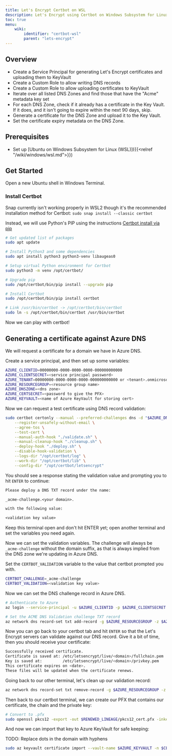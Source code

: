 ```yaml
---
title: Let's Encrypt Certbot on WSL
description: Let's Encrypt using Certbot on Windows Subsystem for Linux (WSL)
toc: true
menu:
    wiki:
        identifier: "certbot-wsl"
        parent: "lets-encrypt"
---
```


## Overview

* Create a Service Principal for generating Let's Encrypt certificates and uploading them to KeyVault
* Create a Custom Role to allow writing DNS records
* Create a Custom Role to allow uploading certificates to KeyVault
* Iterate over all listed DNS Zones and find those that have the "Acme" metadata key set
* For each DNS Zone, check if it already has a certificate in the Key Vault. If it does, and it isn't going to expire within the next 90 days, skip.
* Generate a certificate for the DNS Zone and upload it to the Key Vault.
* Set the certificate expiry metadata on the DNS Zone.

## Prerequisites

* Set up [Ubuntu on Windows Subsystem for Linux (WSL)]({{<relref "/wiki/windows/wsl.md">}})

## Get Started

Open a new Ubuntu shell in Windows Terminal.

### Install Certbot

Snap currently isn't working properly in WSL2 though it's the recommended installation method for Certbot: `sudo snap install --classic certbot`

Instead, we will use Python's PIP using the instructions [Certbot install via pip](https://certbot.eff.org/lets-encrypt/pip-other)

```bash
# Get updated list of packages
sudo apt update

# Install Python3 and some dependencies
sudo apt install python3 python3-venv libaugeas0

# Setup virtual Python environment for Certbot
sudo python3 -m venv /opt/certbot/

# Upgrade pip
sudo /opt/certbot/bin/pip install --upgrade pip

# Install Certbot
sudo /opt/certbot/bin/pip install certbot

# Link /usr/bin/certbot -> /opt/certbot/bin/certbot
sudo ln -s /opt/certbot/bin/certbot /usr/bin/certbot
```

Now we can play with certbot!

## Generating a certificate against Azure DNS

We will request a certificate for a domain we have in Azure DNS.

Create a service principal, and then set up some variables:

```bash
AZURE_CLIENTID=00000000-0000-0000-0000-000000000000
AZURE_CLIENTSECRET=<service principal password>
AZURE_TENANT=00000000-0000-0000-0000-000000000000 or <tenant>.onmicrosoft.com
AZURE_RESOURCEGROUP=<resource group name>
AZURE_DNSZONE=<dns zone>
AZURE_CERTSECRET=<password to give the PFX>
AZURE_KEYVAULT=<name of Azure KeyVault for storing cert>
```

Now we can request a test certificate using DNS record validation:

```bash
sudo certbot certonly --manual --preferred-challenges dns -d "$AZURE_DNSNAME.$AZURE_DNSZONE" \
    --register-unsafely-without-email \
    --agree-tos \
    --test-cert \
    --manual-auth-hook "./validate.sh" \
    --manual-cleanup-hook "./cleanup.sh" \
    --deploy-hook "./deploy.sh" \
    --disable-hook-validation \
    --logs-dir "/opt/certbot/log" \
    --work-dir "/opt/certbot/lib" \
    --config-dir "/opt/certbot/letsencrypt"
```

You should see a response stating the validation value and prompting you to hit `ENTER` to continue:

```txt
Please deploy a DNS TXT record under the name:

_acme-challenge.<your domain>.

with the following value:

<validation key value>
```

Keep this terminal open and don't hit ENTER yet; open another terminal and set the variables you need again.

Now we can set the validation variables. The challenge will always be `_acme-challenge` without the domain suffix, as that is always implied from the DNS zone we're updating in Azure DNS.

Set the `CERTBOT_VALIDATION` variable to the value that certbot prompted you with.

```bash
CERTBOT_CHALLENGE=_acme-challenge
CERTBOT_VALIDATION=<validation key value>
```

Now we can set the DNS challenge record in Azure DNS.

```bash
# Authenticate to Azure
az login --service-principal -u $AZURE_CLIENTID -p $AZURE_CLIENTSECRET --tenant $AZURE_TENANT

# Set the ACME DNS Validation challenge TXT record
az network dns record-set txt add-record -g $AZURE_RESOURCEGROUP -z $AZURE_DNSZONE -n $CERTBOT_CHALLENGE -v $CERTBOT_VALIDATION

```

Now you can go back to your certbot tab and hit `ENTER` so that the Let's Encrypt servers can validate against our DNS record. Give it a bit of time, then you should receive your certificate:

```bash
Successfully received certificate.
Certificate is saved at: /etc/letsencrypt/live/<domain>/fullchain.pem
Key is saved at:         /etc/letsencrypt/live/<domain>/privkey.pem
This certificate expires on <date>.
These files will be updated when the certificate renews.
```

Going back to our other terminal, let's clean up our validation record:

```bash
az network dns record-set txt remove-record -g $AZURE_RESOURCEGROUP -z $AZURE_DNSZONE -n "_acme-challenge" -v $CERTBOT_VALIDATION
```

Then back to our certbot terminal, we can create our PFX that contains our certificate, the chain and the private key:

```bash
# Convert to .pfx
sudo openssl pkcs12 -export -out $RENEWED_LINEAGE/pkcs12_cert.pfx -inkey $RENEWED_LINEAGE/privkey.pem -in $RENEWED_LINEAGE/cert.pem -certfile $RENEWED_LINEAGE/chain.pem -password pass:$AZURE_CERTSECRET
```

And now we can import that key to Azure KeyVault for safe keeping:

TODO: Replace dots in the domain with hyphens

```bash
sudo az keyvault certificate import --vault-name $AZURE_KEYVAULT -n $CERTBOT_DOMAIN -f $RENEWED_LINEAGE/pkcs12_cert.pfx --password $AZURE_CERTSECRET
```
